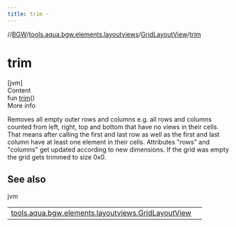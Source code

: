 ```yaml
---
title: trim -
---
```

//[BGW](../../../index.md)/[tools.aqua.bgw.elements.layoutviews](../index.md)/[GridLayoutView](index.md)/[trim](trim.md)



# trim  
[jvm]  
Content  
fun [trim](trim.md)()  
More info  


Removes all empty outer rows and columns e.g. all rows and columns counted from left, right, top and bottom that have no views in their cells. That means after calling the first and last row as well as the first and last column have at least one element in their cells. Attributes "rows" and "columns" get updated according to new dimensions. If the grid was empty the grid gets trimmed to size 0x0.



## See also  
  
jvm  
  
| | |
|---|---|
| <a name="tools.aqua.bgw.elements.layoutviews/GridLayoutView/trim/#/PointingToDeclaration/"></a>[tools.aqua.bgw.elements.layoutviews.GridLayoutView](remove-row.md)| <a name="tools.aqua.bgw.elements.layoutviews/GridLayoutView/trim/#/PointingToDeclaration/"></a>|
  
  




